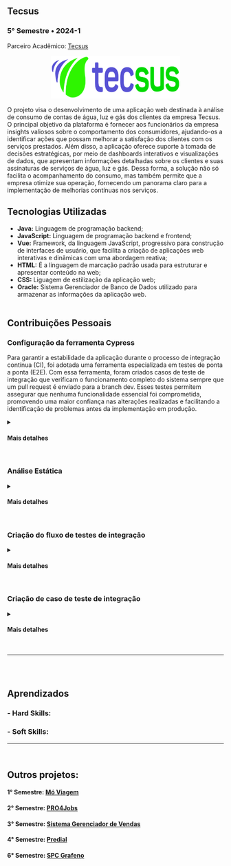 ## Tecsus
### 5° Semestre • 2024-1
<p>Parceiro Acadêmico: <a href="https://tecsus.com.br/">Tecsus</a></p>
<p align = "center"><img src= "Images/tecsus.png" width="300" height="100"></p>

<p>O projeto visa o desenvolvimento de uma aplicação web destinada à análise de consumo de contas de água, luz e gás dos clientes da empresa Tecsus. O principal objetivo da plataforma é fornecer aos funcionários da empresa insights valiosos sobre o comportamento dos consumidores, ajudando-os a identificar ações que possam melhorar a satisfação dos clientes com os serviços prestados. Além disso, a aplicação oferece suporte à tomada de decisões estratégicas, por meio de dashboards interativos e visualizações de dados, que apresentam informações detalhadas sobre os clientes e suas assinaturas de serviços de água, luz e gás. Dessa forma, a solução não só facilita o acompanhamento do consumo, mas também permite que a empresa otimize sua operação, fornecendo um panorama claro para a implementação de melhorias contínuas nos serviços.</p>

## Tecnologias Utilizadas

* __Java:__ Linguagem de programação backend;
* __JavaScript:__ Linguagem de programação backend e frontend;
* __Vue:__ Framework, da linguagem JavaScript, progressivo para construção de interfaces de usuário, que facilita a criação de aplicações web interativas e dinâmicas com uma abordagem reativa;
* __HTML:__ É a linguagem de marcação padrão usada para estruturar e apresentar conteúdo na web;
* __CSS:__ Liguagem de estilização da aplicação web;
* __Oracle:__ Sistema Gerenciador de Banco de Dados utilizado para armazenar as informações da aplicação web.
<br><br>

## Contribuições Pessoais
### Configuração da ferramenta Cypress
<p>Para garantir a estabilidade da aplicação durante o processo de integração contínua (CI), foi adotada uma ferramenta especializada em testes de ponta a ponta (E2E). Com essa ferramenta, foram criados casos de teste de integração que verificam o funcionamento completo do sistema sempre que um pull request é enviado para a branch dev. Esses testes permitem assegurar que nenhuma funcionalidade essencial foi comprometida, promovendo uma maior confiança nas alterações realizadas e facilitando a identificação de problemas antes da implementação em produção.</p>
<details>
<summary><h4>Mais detalhes</h4></summary>
<p>Cypress é um framework de teste da linguagem JavaScript. Tem como função construir e executar testes fim a fim, se baseando na navegação do usuário no sistema. Para configurar a ferramenta, foi necessário acessar o repositório do front-end em uma IDE de desenvolvimento e inserir o comando npm install cypress --save-dev. Após executar esse comando, a instalação do Cypress foi iniciada, sendo possível começar a criação de testes automatizados para a aplicação. A organização das pastas de testes já é configurada automaticamente pelo próprio Cypress, facilitando a estruturação do projeto. Por padrão, o arquivo de testes de integração do Cypress está localizado no diretório cypress/e2e/1-getting-started. O arquivo de exemplo que o Cypress gera inicialmente chama-se todo.cy.js, mas é possível criar novos arquivos de testes com nomes diferentes. </p>
</details>
<br>

### Análise Estática
<p></p>
<details>
<summary><h4>Mais detalhes</h4></summary>
</details>
<br>

### Criação do fluxo de testes de integração
<p></p>
<details>
<summary><h4>Mais detalhes</h4></summary>
</details>
<br>

### Criação de caso de teste de integração
<p></p>
<details>
<summary><h4>Mais detalhes</h4></summary>
</details>
<br>

<hr></hr>
<br><br>

## Aprendizados

### - Hard Skills:

### - Soft Skills:

<hr></hr>
<br>

## Outros projetos:

#### 1° Semestre: <a href="https://github.com/lucasetdasilva/PortifolioBancodeDados/blob/main/1Semestre/1Semestre.md">Mó Viagem</a>
#### 2° Semestre: <a href="https://github.com/lucasetdasilva/PortifolioBancodeDados/blob/main/2Semestre/2Semestre.md">PRO4Jobs</a>
#### 3° Semestre: <a href="https://github.com/lucasetdasilva/PortifolioBancodeDados/blob/main/3Semestre/3Semestre.md">Sistema Gerenciador de Vendas</a>
#### 4° Semestre: <a href="https://github.com/lucasetdasilva/PortifolioBancodeDados/blob/main/4Semestre/4Semestre.md">Predial</a>
#### 6° Semestre: <a href="https://github.com/lucasetdasilva/PortifolioBancodeDados/blob/main/6Semestre/6Semestre.md">SPC Grafeno</a>
